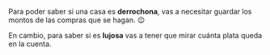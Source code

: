 Para poder saber si una casa es **derrochona**, vas a necesitar guardar los montos de las compras que se hagan. :wink:

En cambio, para saber si es **lujosa** vas a tener que mirar cuánta plata queda en la cuenta.